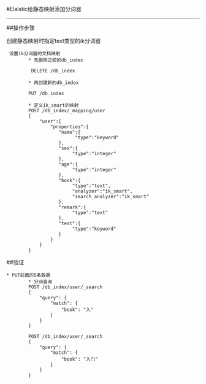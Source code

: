 #Elalstic给静态映射添加分词器

___

##操作步骤

创建静态映射时指定text类型的ik分词器

	
	 设置ik分词器的文档映射
			* 先删除之前的db_index

			 DELETE /db_index

			* 再创建新的db_index

			PUT /db_index

			* 定义ik_smart的映射
			POST /db_index/_mapping/user
			{
				"user":{
					"properties":{
					   "name":{
							 "type":"keyword"
					   },
					   "sex":{
							"type":"integer"
					   },
					   "age":{
							"type":"integer"
					   },
					   "book":{
							"type":"text",
							"analyzer":"ik_smart",
							"search_analyzer":"ik_smart"
					   },
					   "remark":{
							"type":"text"
					   },
					   "test":{
							"type":"keyword"
					   }
					}
				}
			}	



##验证

	* PUT前面的5条数据
			* 分词查询
			POST /db_index/user/_search
			{ 
				"query": {
					"match": {
						"book": "入"
					}
				}
			}	
			
			POST /db_index/user/_search
			{ 
				"query": {
					"match": {
						"book": "入门"
					}
				}
			}				

	